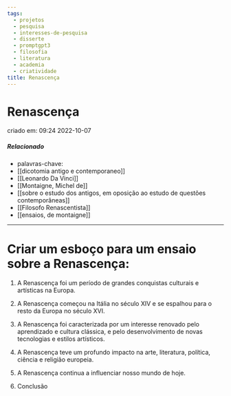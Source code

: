 ```yaml
---
tags:
  - projetos
  - pesquisa
  - interesses-de-pesquisa
  - disserte
  - promptgpt3
  - filosofia
  - literatura
  - academia
  - criatividade
title: Renascença
---
```


# Renascença

criado em: 09:24 2022-10-07

##### Relacionado

- palavras-chave: 
- [[dicotomia antigo e contemporaneo]]
- [[Leonardo Da Vinci]]
- [[Montaigne, Michel de]]
- [[sobre o estudo dos antigos, em oposição ao estudo de questões contemporâneas]]
- [[Filosofo Renascentista]]
- [[ensaios, de montaigne]]

---

# Criar um esboço para um ensaio sobre a Renascença:

1. A Renascença foi um período de grandes conquistas culturais e artísticas na Europa.

2. A Renascença começou na Itália no século XIV e se espalhou para o resto da Europa no século XVI.

3. A Renascença foi caracterizada por um interesse renovado pelo aprendizado e cultura clássica, e pelo desenvolvimento de novas tecnologias e estilos artísticos.

4. A Renascença teve um profundo impacto na arte, literatura, política, ciência e religião europeia.

5. A Renascença continua a influenciar nosso mundo de hoje.

6. Conclusão
